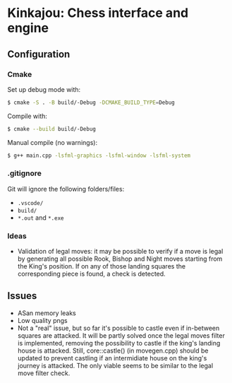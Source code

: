 # Kinkajou: Chess interface and engine

## Configuration

### Cmake

Set up debug mode with:
~~~bash
$ cmake -S . -B build/-Debug -DCMAKE_BUILD_TYPE=Debug
~~~

Compile with:
~~~bash
$ cmake --build build/-Debug
~~~

Manual compile (no warnings):
~~~bash
$ g++ main.cpp -lsfml-graphics -lsfml-window -lsfml-system
~~~

### .gitignore

Git will ignore the following folders/files:
- `.vscode/`
- `build/`
- `*.out` and `*.exe`

### Ideas
- Validation of legal moves: it may be possible to verify if a move is legal by generating all possible Rook, Bishop and Night moves starting from the King's position. If on any of those landing squares the corresponding piece is found, a check is detected.

## Issues
- ASan memory leaks
- Low quality pngs
- Not a "real" issue, but so far it's possible to castle even if in-between squares are attacked. It will be partly solved once the legal moves filter is implemented, removing the possibility to castle if the king's landing house is attacked. Still, core::castle() (in movegen.cpp) should be updated to prevent castling if an intermidiate house on the king's journey is attacked. The only viable seems to be similar to the legal move filter check. 